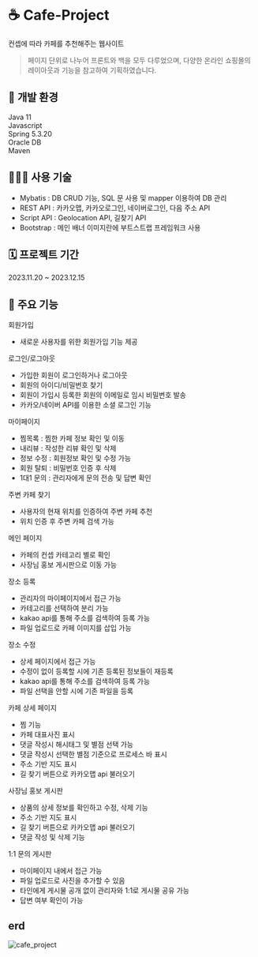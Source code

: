 # ☕️ Cafe-Project
컨셉에 따라 카페를 추천해주는 웹사이트

> 페이지 단위로 나누어 프론트와 백을 모두 다루었으며, 다양한 온라인 쇼핑몰의 레이아웃과 기능을 참고하여 기획하였습니다.

## 🎨 개발 환경
Java 11  
Javascript  
Spring 5.3.20<br> 
Oracle DB<br>
Maven

## 👨🏻‍💻 사용 기술
- Mybatis : DB CRUD 기능, SQL 문 사용 및 mapper 이용하여 DB 관리
- REST API : 카카오맵, 카카오로그인, 네이버로그인, 다음 주소 API
- Script API : Geolocation API, 길찾기 API
- Bootstrap : 메인 배너 이미지란에 부트스트랩 프레임워크 사용

## 🗓 프로젝트 기간
2023.11.20 ~ 2023.12.15  

## 📌 주요 기능
회원가입
- 새로운 사용자를 위한 회원가입 기능 제공

  
로그인/로그아웃
- 가입한 회원이 로그인하거나 로그아웃
- 회원의 아이디/비밀번호 찾기
- 회원이 가입시 등록한 회원의 이메일로 임시 비밀번호 발송
- 카카오/네이버 API를 이용한 소셜 로그인 기능

마이페이지
- 찜목록 : 찜한 카페 정보 확인 및 이동
- 내리뷰 : 작성한 리뷰 확인 및 삭제
- 정보 수정 : 회원정보 확인 및 수정 가능
- 회원 탈퇴 : 비밀번호 인증 후 삭제
- 1대1 문의 : 관리자에게 문의 전송 및 답변 확인

주변 카페 찾기
- 사용자의 현재 위치를 인증하여 주변 카페 추천
- 위치 인증 후 주변 카페 검색 가능

메인 페이지
- 카페의 컨셉 카테고리 별로 확인
- 사장님 홍보 게시판으로 이동 가능

장소 등록
- 관리자의 마이페이지에서 접근 가능
- 카테고리를 선택하여 분리 가능
- kakao api를 통해 주소를 검색하여 등록 가능
- 파일 업로드로 카페 이미지를 삽입 가능

장소 수정
- 상세 페이지에서 접근 가능
- 수정이 없이 등록할 시에 기존 등록된 정보들이 재등록
- kakao api를 통해 주소를 검색하여 등록 가능
- 파일 선택을 안할 시에 기존 파일을 등록

카페 상세 페이지
- 찜 기능
- 카페 대표사진 표시 
- 댓글 작성시 해시태그 및 별점 선택 가능
- 댓글 작성시 선택한 별점 기준으로 프로세스 바 표시
- 주소 기반 지도 표시
- 길 찾기 버튼으로 카카오맵 api 불러오기

사장님 홍보 게시판
- 상품의 상세 정보를 확인하고 수정, 삭제 기능
- 주소 기반 지도 표시
- 길 찾기 버튼으로 카카오맵 api 불러오기
- 댓글 작성 및 삭제 기능

1:1 문의 게시판
- 마이페이지 내에서 접근 가능
- 파일 업로드로 사진을 추가할 수 있음
- 타인에게 게시물 공개 없이 관리자와 1:1로 게시물 공유 가능
- 답변 여부 확인이 가능

## erd
![cafe_project](https://github.com/imkh817/Cafe/assets/150659755/1a01c0e5-d78e-4723-a5b4-99c212d2302a)




